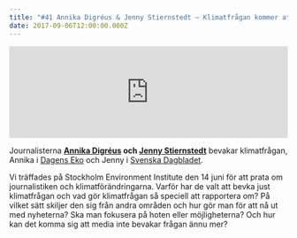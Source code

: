 ```yaml
---
title: "#41 Annika Digréus & Jenny Stiernstedt – Klimatfrågan kommer att ta större plats i medierna"
date: 2017-09-06T12:00:00.000Z
---
```


<iframe src="https://w.soundcloud.com/player/?url=https%3A//api.soundcloud.com/tracks/340462519&amp;color=001665&amp;auto_play=false&amp;hide_related=false&amp;show_comments=true&amp;show_user=true&amp;show_reposts=false" width="100%" height="166" frameborder="no" scrolling="no"></iframe>

Journalisterna **[Annika Digréus](http://sverigesradio.se/sida/artikel.aspx?programid=4540&artikel=6127926) och [Jenny Stiernstedt](https://www.svd.se/av/jenny-stiernstedt)** bevakar klimatfrågan, Annika i [Dagens Eko](http://sverigesradio.se/sida/default.aspx?programid=4540) och Jenny i [Svenska Dagbladet](https://www.svd.se/).

Vi träffades på Stockholm Environment Institute den 14 juni för att prata om journalistiken och klimatförändringarna. Varför har de valt att bevka just klimatfrågan och vad gör klimatfrågan så speciell att rapportera om? På vilket sätt skiljer den sig från andra områden och hur gör man för att nå ut med nyheterna? Ska man fokusera på hoten eller möjligheterna? Och hur kan det komma sig att media inte bevakar frågan ännu mer?
